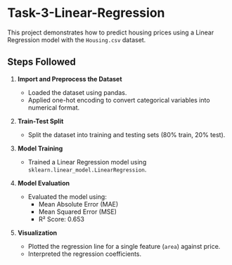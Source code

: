 # Task-3-Linear-Regression

This project demonstrates how to predict housing prices using a Linear Regression model with the `Housing.csv` dataset.

## Steps Followed

1. **Import and Preprocess the Dataset**
   - Loaded the dataset using pandas.
   - Applied one-hot encoding to convert categorical variables into numerical format.

2. **Train-Test Split**
   - Split the dataset into training and testing sets (80% train, 20% test).

3. **Model Training**
   - Trained a Linear Regression model using `sklearn.linear_model.LinearRegression`.

4. **Model Evaluation**
   - Evaluated the model using:
     - Mean Absolute Error (MAE)
     - Mean Squared Error (MSE)
     - R² Score: 0.653

5. **Visualization**
   - Plotted the regression line for a single feature (`area`) against price.
   - Interpreted the regression coefficients.
